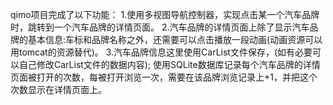 qimo项目完成了以下功能：
1.使用多视图导航控制器，实现点击某一个汽车品牌时，跳转到一个汽车品牌的详情页面。
2.汽车品牌的详情页面上除了显示汽车品牌的基本信息:车标和品牌名称之外，还需要可以点击播放一段动画(动画资源可以用tomcat的资源替代)。
3.汽车品牌信息这里使用CarList文件保存，(如有必要可以自己修改CarList文件的数据内容);
使用SQLite数据库记录每个汽车品牌的详情页面被打开的次数，每被打开浏览一次，需要在该品牌浏览记录上+1，并把这个次数显示在详情页面上。
